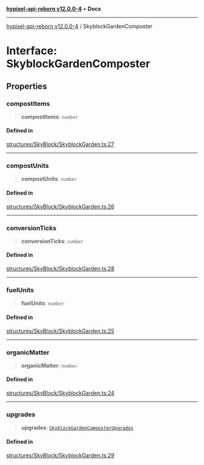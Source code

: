 [**hypixel-api-reborn v12.0.0-4**](../README.md) • **Docs**

***

[hypixel-api-reborn v12.0.0-4](../globals.md) / SkyblockGardenComposter

# Interface: SkyblockGardenComposter

## Properties

### compostItems

> **compostItems**: `number`

#### Defined in

[structures/SkyBlock/SkyblockGarden.ts:27](https://github.com/Kathund/REBORN-docs-TEST/blob/1c14a4fa83649d1c26475bdd62d394bf5095b016/src/structures/SkyBlock/SkyblockGarden.ts#L27)

***

### compostUnits

> **compostUnits**: `number`

#### Defined in

[structures/SkyBlock/SkyblockGarden.ts:26](https://github.com/Kathund/REBORN-docs-TEST/blob/1c14a4fa83649d1c26475bdd62d394bf5095b016/src/structures/SkyBlock/SkyblockGarden.ts#L26)

***

### conversionTicks

> **conversionTicks**: `number`

#### Defined in

[structures/SkyBlock/SkyblockGarden.ts:28](https://github.com/Kathund/REBORN-docs-TEST/blob/1c14a4fa83649d1c26475bdd62d394bf5095b016/src/structures/SkyBlock/SkyblockGarden.ts#L28)

***

### fuelUnits

> **fuelUnits**: `number`

#### Defined in

[structures/SkyBlock/SkyblockGarden.ts:25](https://github.com/Kathund/REBORN-docs-TEST/blob/1c14a4fa83649d1c26475bdd62d394bf5095b016/src/structures/SkyBlock/SkyblockGarden.ts#L25)

***

### organicMatter

> **organicMatter**: `number`

#### Defined in

[structures/SkyBlock/SkyblockGarden.ts:24](https://github.com/Kathund/REBORN-docs-TEST/blob/1c14a4fa83649d1c26475bdd62d394bf5095b016/src/structures/SkyBlock/SkyblockGarden.ts#L24)

***

### upgrades

> **upgrades**: [`SkyblockGardenComposterUpgrades`](SkyblockGardenComposterUpgrades.md)

#### Defined in

[structures/SkyBlock/SkyblockGarden.ts:29](https://github.com/Kathund/REBORN-docs-TEST/blob/1c14a4fa83649d1c26475bdd62d394bf5095b016/src/structures/SkyBlock/SkyblockGarden.ts#L29)
